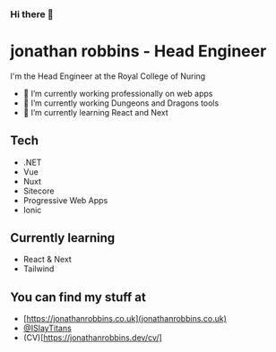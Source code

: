 ### Hi there 👋

# jonathan robbins - Head Engineer

I'm the Head Engineer at the Royal College of Nuring

- 🔭 I’m currently working professionally on web apps
- 🔭 I’m currently working Dungeons and Dragons tools 
- 🌱 I’m currently learning React and Next

## Tech

- .NET
- Vue
- Nuxt
- Sitecore
- Progressive Web Apps
- Ionic

## Currently learning

- React & Next
- Tailwind

## You can find my stuff at

- [https://jonathanrobbins.co.uk](jonathanrobbins.co.uk)
- [@ISlayTitans](https://twitter.com/ISlayTitans)
- (CV)[https://jonathanrobbins.dev/cv/]




<!--
**islaytitans/islaytitans** is a ✨ _special_ ✨ repository because its `README.md` (this file) appears on your GitHub profile.

Here are some ideas to get you started:

- 🔭 I’m currently working on ...
- 🌱 I’m currently learning ...
- 👯 I’m looking to collaborate on ...
- 🤔 I’m looking for help with ...
- 💬 Ask me about ...
- 📫 How to reach me: ...
- 😄 Pronouns: ...
- ⚡ Fun fact: ...
-->
